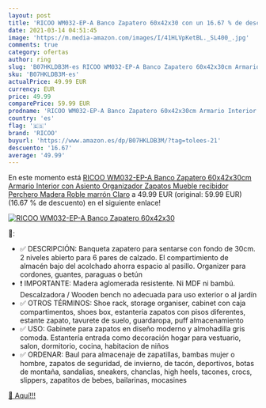 ```yaml
---
layout: post
title: 'RICOO WM032-EP-A Banco Zapatero 60x42x30 con un 16.67 % de descuento'
date: 2021-03-14 04:51:45
image: 'https://m.media-amazon.com/images/I/41HLVpKetBL._SL400_.jpg'
comments: true
category: ofertas
author: ring
slug: 'B07HKLDB3M-es RICOO WM032-EP-A Banco Zapatero 60x42x30cm Armario...'
sku: 'B07HKLDB3M-es'
actualPrice: 49.99 EUR
currency: EUR
price: 49.99
comparePrice: 59.99 EUR
prodname: 'RICOO WM032-EP-A Banco Zapatero 60x42x30cm Armario Interior con Asiento Organizador Zapatos Mueble recibidor Perchero Madera Roble marrón Claro'
country: 'es'
flag: '🇪🇸'
brand: 'RICOO'
buyurl: 'https://www.amazon.es/dp/B07HKLDB3M/?tag=tolees-21'
descuento: '16.67'
average: '49.99'
---
```


En este momento está [RICOO WM032-EP-A Banco Zapatero 60x42x30cm Armario Interior con Asiento Organizador Zapatos Mueble recibidor Perchero Madera Roble marrón Claro](https://www.amazon.es/dp/B07HKLDB3M/?tag=tolees-21) a 49.99 EUR (original: 59.99 EUR) (16.67 %  de descuento) en el siguiente enlace!

[![RICOO WM032-EP-A Banco Zapatero 60x42x30](https://m.media-amazon.com/images/I/41HLVpKetBL._SL400_.jpg)](https://www.amazon.es/dp/B07HKLDB3M/?tag=tolees-21)

🔎:

- ✅ DESCRIPCIÓN: Banqueta zapatero para sentarse con fondo de 30cm. 2 niveles abierto para 6 pares de calzado. El compartimiento de almacén bajo del acolchado ahorra espacio al pasillo. Organizer para cordones, guantes, paraguas o betún
- ❗ IMPORTANTE: Madera aglomerada resistente. Ni MDF ni bambú. Descalzadora / Wooden bench no adecuada para uso exterior o al jardín
- ✅ OTROS TÉRMINOS: Shoe rack, storage organiser, cabinet con caja compartimentos, shoes box, estanteria zapatos con pisos diferentes, estante zapato, tavurete de suelo, guardaropa, puff almacenamiento
- ✅ USO: Gabinete para zapatos en diseño moderno y almohadilla gris comoda. Estantería entrada como decoración hogar para vestuario, salon, dormitorio, cocina, habitacion de niños
- ✅ ORDENAR: Baul para almacenaje de zapatillas, bambas mujer o hombre, zapatos de seguridad, de invierno, de tacón, deportivos, botas de montaña, sandalias, sneakers, chanclas, high heels, tacones, crocs, slippers, zapatitos de bebes, bailarinas, mocasines

[🛒 Aquí!!!](https://www.amazon.es/dp/B07HKLDB3M/?tag=tolees-21)
